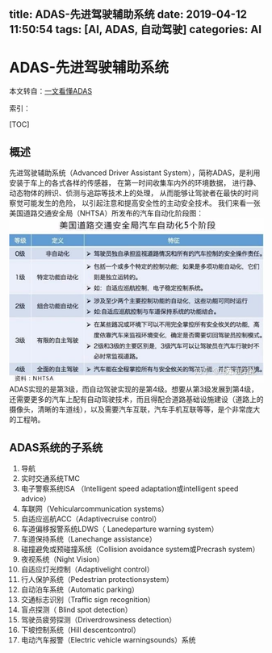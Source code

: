 title: ADAS-先进驾驶辅助系统
date: 2019-04-12 11:50:54
tags: [AI, ADAS, 自动驾驶]
categories: AI
---
# ADAS-先进驾驶辅助系统
本文转自：[一文看懂ADAS](https://zhuanlan.zhihu.com/p/36903822)

索引：

<!-- toc -->

[TOC]
## 概述
先进驾驶辅助系统（Advanced Driver Assistant System），简称ADAS，是利用安装于车上的各式各样的传感器， 在第一时间收集车内外的环境数据， 进行静、动态物体的辨识、侦测与追踪等技术上的处理， 从而能够让驾驶者在最快的时间察觉可能发生的危险， 以引起注意和提高安全性的主动安全技术。
我们来看一张美国道路交通安全局（NHTSA）所发布的汽车自动化阶段图：
![Alt text](ADAS-先进驾驶辅助系统/ADAS.png)
ADAS实现的是第3级，而自动驾驶实现的是第4级。想要从第3级发展到第4级，还需要更多的汽车上配有自动驾驶技术，而且得配合道路基础设施建设（道路上的摄像头，清晰的车道线），以及需要汽车互联，汽车手机互联等等，是个非常庞大的工程呐。
<!--more-->
## ADAS系统的子系统
1. 导航
2. 实时交通系统TMC
3. 电子警察系统ISA （Intelligent speed adaptation或intelligent speed advice）
4. 车联网（Vehicularcommunication systems）
5. 自适应巡航ACC（Adaptivecruise control）
6. 车道偏移报警系统LDWS（ Lanedeparture warning system）
7. 车道保持系统（Lanechange assistance）
8. 碰撞避免或预碰撞系统（Collision avoidance system或Precrash system）
9. 夜视系统（Night Vision）
10. 自适应灯光控制（Adaptivelight control）
11. 行人保护系统（Pedestrian protectionsystem）
12. 自动泊车系统（Automatic parking）
13. 交通标志识别（Traffic sign recognition）
14. 盲点探测（ Blind spot detection）
15. 驾驶员疲劳探测（Driverdrowsiness detection）
16. 下坡控制系统（Hill descentcontrol）
17. 电动汽车报警（Electric vehicle warningsounds）系统
